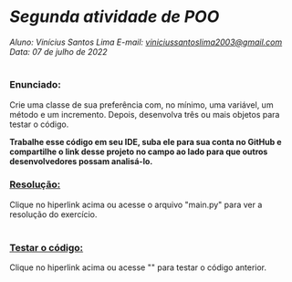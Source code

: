# ***Segunda atividade de POO***
_Aluno: Vinícius Santos Lima  E-mail: viniciussantoslima2003@gmail.com<br>Data: 07 de julho de 2022_
#  

### Enunciado: 

Crie uma classe de sua preferência com, no mínimo, uma variável, um método e um incremento. Depois, desenvolva três ou mais objetos para testar o código.

**Trabalhe esse código em seu IDE, suba ele para sua conta no GitHub e compartilhe o link desse projeto no campo ao lado para que outros desenvolvedores possam analisá-lo.**

<h3><a href="https://github.com/p4tit0/Atividades-Softex-Recife-/blob/main/Lógica%20de%20Programação%20e%20Orientação%20a%20Objetos/Programação%20e%20Orientação%20a%20Objetos/Atividade%2002/main.py">Resolução:</a></h3>
Clique no hiperlink acima ou acesse o arquivo "main.py" para ver a resolução do exercício.<br>
<br>
<h3><a href="">Testar o código:</a></h3>
Clique no hiperlink acima ou acesse "" para testar o código anterior.<br>
<br>
